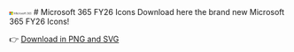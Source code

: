 <img src="files/Microsoft_365-Icon-FY26.svg" width="40">
# Microsoft 365 FY26 Icons
Download here the brand new Microsoft 365 FY26 Icons!

👉 [Download in PNG and SVG](index.html)
